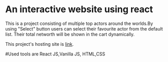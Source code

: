 # An interactive website using react
This is a project consisting of multiple top actors around the worlds.By using "Select" button users can select their favourite actor from the default list.
Their total networth will be shown in the cart dynamically.

This project's hosting site is [link](https://awesome-kirch-f18a4f.netlify.app/).

#Used tools are React JS,Vanilla JS, HTML,CSS
